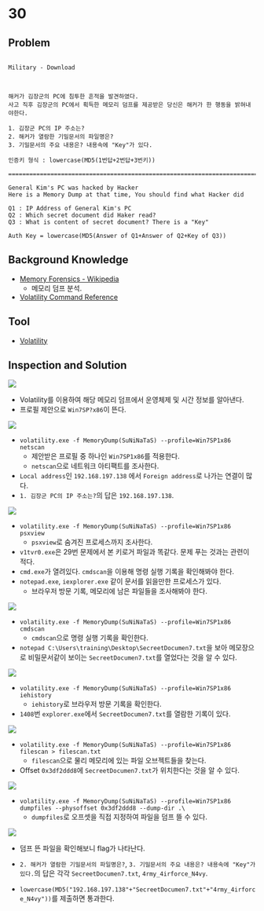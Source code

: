 # 30

## Problem
```

Military - Download

 
 
해커가 김장군의 PC에 침투한 흔적을 발견하였다.
사고 직후 김장군의 PC에서 획득한 메모리 덤프를 제공받은 당신은 해커가 한 행동을 밝혀내야한다.

1. 김장군 PC의 IP 주소는?
2. 해커가 열람한 기밀문서의 파일명은?
3. 기밀문서의 주요 내용은? 내용속에 "Key"가 있다.

인증키 형식 : lowercase(MD5(1번답+2번답+3번키))

======================================================================================

General Kim's PC was hacked by Hacker
Here is a Memory Dump at that time, You should find what Hacker did

Q1 : IP Address of General Kim's PC
Q2 : Which secret document did Haker read?
Q3 : What is content of secret document? There is a "Key"

Auth Key = lowercase(MD5(Answer of Q1+Answer of Q2+Key of Q3))
```

## Background Knowledge
* [Memory Forensics - Wikipedia](https://en.wikipedia.org/wiki/Memory_forensics)
	- 메모리 덤프 분석.
* [Volatility Command Reference](https://github.com/volatilityfoundation/volatility/wiki/Command-Reference)

## Tool
* [Volatility](https://www.volatilityfoundation.org/releases)

## Inspection and Solution
![](./1.PNG?raw=true)
* Volatility를 이용하여 해당 메모리 덤프에서 운영체제 및 시간 정보를 알아낸다.
* 프로필 제안으로 `Win7SP?x86`이 뜬다.

![](./2.PNG?raw=true)
* `volatility.exe -f MemoryDump(SuNiNaTaS) --profile=Win7SP1x86 netscan`
	- 제안받은 프로필 중 하나인 `Win7SP1x86`를 적용한다.
	- `netscan`으로 네트워크 아티팩트를 조사한다.
* `Local address`인 `192.168.197.138` 에서 `Foreign address`로 나가는 연결이 많다.
* `1. 김장군 PC의 IP 주소는?`의 답은 `192.168.197.138`.

![](./3.PNG?raw=true)
* `volatility.exe -f MemoryDump(SuNiNaTaS) --profile=Win7SP1x86 psxview`
	- `psxview`로 숨겨진 프로세스까지 조사한다.
* `v1tvr0.exe`은 29번 문제에서 본 키로거 파일과 똑같다. 문제 푸는 것과는 관련이 적다.
* `cmd.exe`가 열려있다. `cmdscan`을 이용해 명령 실행 기록을 확인해봐야 한다.
* `notepad.exe`, `iexplorer.exe` 같이 문서를 읽을만한 프로세스가 있다.
	- 브라우저 방문 기록, 메모리에 남은 파일들을 조사해봐야 한다.


![](./4.PNG?raw=true)
* `volatility.exe -f MemoryDump(SuNiNaTaS) --profile=Win7SP1x86 cmdscan`
	- `cmdscan`으로 명령 실행 기록을 확인한다.
* `notepad C:\Users\training\Desktop\SecreetDocumen7.txt`을 보아 메모장으로 비밀문서같이 보이는 `SecreetDocumen7.txt`를 열었다는 것을 알 수 있다.

![](./5.PNG?raw=true)
* `volatility.exe -f MemoryDump(SuNiNaTaS) --profile=Win7SP1x86 iehistory`
	- `iehistory`로 브라우저 방문 기록을 확인한다.
* `1408`번 `explorer.exe`에서 `SecreetDocumen7.txt`를 열람한 기록이 있다.

![](./6.PNG?raw=true)
* `volatility.exe -f MemoryDump(SuNiNaTaS) --profile=Win7SP1x86 filescan > filescan.txt`
	- `filescan`으로 물리 메모리에 있는 파일 오브젝트들을 찾는다.
* Offset `0x3df2ddd8`에 `SecreetDocumen7.txt`가 위치한다는 것을 알 수 있다.

![](./7.PNG?raw=true)
* `volatility.exe -f MemoryDump(SuNiNaTaS) --profile=Win7SP1x86 dumpfiles --physoffset 0x3df2ddd8 --dump-dir .\`
	- `dumpfiles`로 오프셋을 직접 지정하여 파일을 덤프 뜰 수 있다.

![](./8.PNG?raw=true)
* 덤프 뜬 파일을 확인해보니 flag가 나타난다.
* `2. 해커가 열람한 기밀문서의 파일명은?`, `3. 기밀문서의 주요 내용은? 내용속에 "Key"가 있다.`의 답은 각각 `SecreetDocumen7.txt`, `4rmy_4irforce_N4vy`.


* `lowercase(MD5("192.168.197.138"+"SecreetDocumen7.txt"+"4rmy_4irforce_N4vy"))`를 제출하면 통과한다.